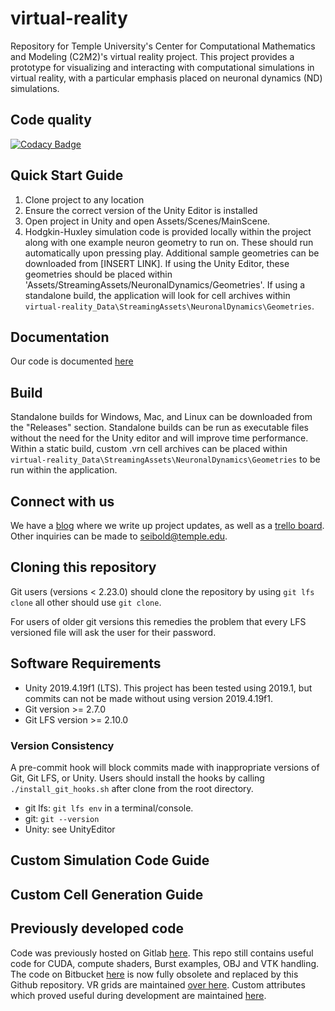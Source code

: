 # virtual-reality
Repository for Temple University's Center for Computational Mathematics and Modeling (C2M2)'s virtual reality project. This project provides a prototype for visualizing and interacting with computational simulations in virtual reality, with a particular emphasis placed on neuronal dynamics (ND) simulations.

## Code quality
[![Codacy Badge](https://app.codacy.com/project/badge/Grade/ac2c4122b3174e4a8209ef2e791792b3)](https://www.codacy.com?utm_source=github.com&amp;utm_medium=referral&amp;utm_content=c2m2/virtual-reality&amp;utm_campaign=Badge_Grade)

## Quick Start Guide
1. Clone project to any location
2. Ensure the correct version of the Unity Editor is installed
3. Open project in Unity and open Assets/Scenes/MainScene. 
4. Hodgkin-Huxley simulation code is provided locally within the project along with one example neuron geometry to run on. These should run automatically upon pressing play. Additional sample geometries can be downloaded from [INSERT LINK]. If using the Unity Editor, these geometries should be placed within 'Assets/StreamingAssets/NeuronalDynamics/Geometries'. If using a standalone build, the application will look for cell archives within `virtual-reality_Data\StreamingAssets\NeuronalDynamics\Geometries`.

## Documentation
Our code is documented [here](https://c2m2.github.io/doxyhtml/index.html)

## Build
Standalone builds for Windows, Mac, and Linux can be downloaded from the "Releases" section. Standalone builds can be run as executable files without the need for the Unity editor and will improve time performance. Within a static build, custom .vrn cell archives can be placed within `virtual-reality_Data\StreamingAssets\NeuronalDynamics\Geometries` to be run within the application.

## Connect with us
We have a [blog](https://c2m2vr.wordpress.com/) where we write up project updates, as well as a [trello board](https://trello.com/b/iQ9aepTn/virtual-reality).
Other inquiries can be made to seibold@temple.edu.

## Cloning this repository
Git users (versions < 2.23.0) should clone the repository by using
`git lfs clone` all other should use `git clone`.

For users of older git versions this remedies the problem that every LFS versioned file will ask the user for their password.

## Software Requirements
- Unity 2019.4.19f1 (LTS). This project has been tested using 2019.1, but commits can not be made without using version 2019.4.19f1.
- Git version >= 2.7.0
- Git LFS version >= 2.10.0
### Version Consistency
A pre-commit hook will block commits made with inappropriate versions of Git, Git LFS, or Unity. Users should install the hooks by calling `./install_git_hooks.sh` after clone from the root directory.
- git lfs: `git lfs env` in a terminal/console.
- git: `git --version`
- Unity: see UnityEditor

## Custom Simulation Code Guide

## Custom Cell Generation Guide

## Previously developed code
Code was previously hosted on Gitlab [here](https://gitlab.com/vr-lab-repos). This repo still contains useful code for CUDA, compute shaders, Burst examples, OBJ and VTK handling. The code on Bitbucket [here](https://bitbucket.org/c2m2vr/workspace/projects/VIR) is now fully obsolete and replaced by this Github repository. VR grids are maintained [over here](https://github.com/stephanmg/vr-grids). Custom attributes which proved useful during development are maintained [here](https://github.com/stephanmg/vr-utils).

